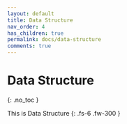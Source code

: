 ```yaml
---
layout: default
title: Data Structure
nav_order: 4
has_children: true
permalink: docs/data-structure
comments: true
---
```


# Data Structure
{: .no_toc }

This is Data Structure
{: .fs-6 .fw-300 }